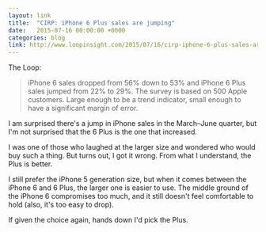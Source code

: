 ```yaml
---
layout: link
title:  "CIRP: iPhone 6 Plus sales are jumping"
date:   2015-07-16 00:00:00 +0000
categories: blog
link: http://www.loopinsight.com/2015/07/16/cirp-iphone-6-plus-sales-are-jumping/?utm_source=loopinsight.com&utm_campaign=loopinsight.com&utm_medium=referral
---
```


The Loop:

> iPhone 6 sales dropped from 56% down to 53% and iPhone 6 Plus sales jumped from 22% to 29%. The survey is based on 500 Apple customers. Large enough to be a trend indicator, small enough to have a significant margin of error.

I am surprised there's a jump in iPhone sales in the March–June quarter, but I'm not surprised that the 6 Plus is the one that increased.

I was one of those who laughed at the larger size and wondered who would buy such a thing. But turns out, I got it wrong. From what I understand, the Plus is better.

I still prefer the iPhone 5 generation size, but when it comes between the iPhone 6 and 6 Plus, the larger one is easier to use. The middle ground of the iPhone 6 compromises too much, and it still doesn't feel comfortable to hold (also, it's too easy to drop).

If given the choice again, hands down I'd pick the Plus.

